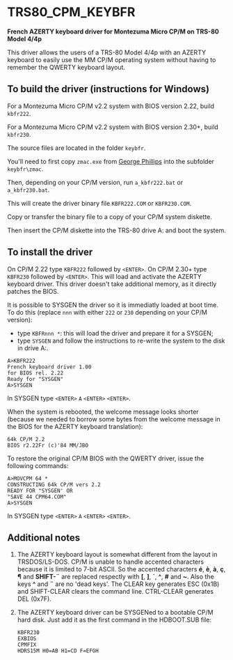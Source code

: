 TRS80_CPM_KEYBFR
================

**French AZERTY keyboard driver for Montezuma Micro CP/M on TRS-80 Model 4/4p**

This driver allows the users of a TRS-80 Model 4/4p with an AZERTY keyboard
to easily use the MM CP/M operating system without having to remember the
QWERTY keyboard layout.


To build the driver (instructions for Windows)
----------------------------------------------

For a Montezuma Micro CP/M v2.2 system with BIOS version 2.22, build `kbfr222`.

For a Montezuma Micro CP/M v2.2 system with BIOS version 2.30+, build `kbfr230`.

The source files are located in the folder `keybfr`.

You'll need to first copy `zmac.exe` from [George Phillips](http://48k.ca/zmac.html) 
into the subfolder `keybfr\zmac`.

Then, depending on your CP/M version, run `a_kbfr222.bat` or `a_kbfr230.bat`.

This will create the driver binary file `KBFR222.COM` or `KBFR230.COM`.

Copy or transfer the binary file to a copy of your CP/M system diskette.

Then insert the CP/M diskette into the TRS-80 drive A: and boot the system.


To install the driver
---------------------

On CP/M 2.22 type `KBFR222` followed by `<ENTER>`. On CP/M 2.30+ type `KBFR230` followed by `<ENTER>`.
This will load and activate the AZERTY keyboard driver. This driver doesn't take additional
memory, as it directly patches the BIOS.

It is possible to SYSGEN the driver so it is immediatly loaded at boot time. To do this 
(replace `nnn` with either `222` or `230` depending on your CP/M version):
- type `KBFRnnn *`: this will load the driver and prepare it for a SYSGEN;
- type `SYSGEN` and follow the instructions to re-write the system to the disk in drive A:.
```
A>KBFR222
French keyboard driver 1.00
for BIOS rel. 2.22
Ready for "SYSGEN"
A>SYSGEN
```
In SYSGEN type `<ENTER>` `A` `<ENTER>` `<ENTER>`.

When the system is rebooted, the welcome message looks shorter (because we needed to borrow 
some bytes from the welcome message in the BIOS for the AZERTY keyboard translation):
```
64k CP/M 2.2
BIOS r2.22Fr (c)'84 MM/JBO
```

To restore the original CP/M BIOS with the QWERTY driver, issue the following commands:
```
A>MOVCPM 64 *
CONSTRUCTING 64k CP/M vers 2.2
READY FOR "SYSGEN' OR
"SAVE 44 CPM64.COM"
A>SYSGEN
```
In SYSGEN type `<ENTER>` `A` `<ENTER>` `<ENTER>`.


Additional notes
----------------

1.	The AZERTY keyboard layout is somewhat different from the layout in TRSDOS/LS-DOS. CP/M
	is unable to handle accented characters because it is limited to 7-bit ASCII.
	So the accented characters **&eacute;**, **&egrave;**, **&agrave;**, **&ccedil;**, **&para;** and **SHIFT-&uml;** are replaced respectly with
	**[**, **]**, **`**, **^**, **#** and **~**. Also the keys **^** and **&uml;** are no 'dead keys'. The CLEAR key generates ESC (0x1B) and SHIFT-CLEAR
	clears the command line. CTRL-CLEAR generates DEL (0x7F).

2.	The AZERTY keyboard driver can be SYSGENed to a bootable CP/M hard disk. Just add it as the first command in the HDBOOT.SUB file:
	```
	KBFR230
	EXBIOS
	CPMFIX
	HDRS15M H0=AB H1=CD F=EFGH
	```
